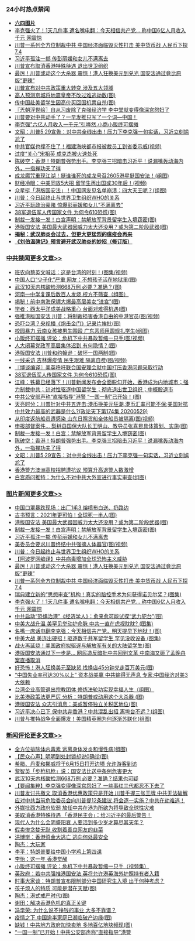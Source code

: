 <div class="catlist">
<h3>24小时热点禁闻</h3>
<ul>
<li><b><a href="64photo" target="_blank">六四图片</a></b></li>
<li><a href="https://github.com/fqnews/bnews/blob/master/topimagenews/20200529/1336410.md">李克强火了！1天几件事 遭名嘴电翻：今天相信共产党... 称中国6亿人月收入千元 网震惊</a></li>
<li><a href="https://github.com/fqnews/bnews/blob/master/topimagenews/20200529/1336492.md">川普一系列全方位制裁中共 中国经济面临毁灭性打击 美中货币战 人民币下探7.4</a></li>
<li><a href="https://github.com/fqnews/bnews/blob/master/topimagenews/20200530/1336686.md">习近平孤注一掷 传彭丽媛和女儿不满离去</a></li>
<li><a href="https://github.com/fqnews/bnews/blob/master/cbnews/20200530/1336656.md">川普宣布取消香港特殊待遇 退出世卫组织</a></li>
<li><a href="https://github.com/fqnews/bnews/blob/master/topimagenews/20200529/1336516.md">最厉！川普或动这个大杀器 震惊！港人狂换美元到兑光 国安法通过竟比原版“更辣”</a></li>
<li><a href="https://github.com/fqnews/bnews/blob/master/cbnews/20200530/1336658.md">川普宣布对中共政策重大转变 涉及五大领域</a></li>
<li><a href="https://github.com/fqnews/bnews/blob/master/lifebaike/20200529/1336412.md">高人预测京城将地震皇帝不改过难逃劫数(图)</a></li>
<li><a href="https://github.com/fqnews/bnews/blob/master/cbnews/20200529/1336462.md">传中国赴美留学生因高价买回国机票自杀(图)</a></li>
<li><a href="https://github.com/fqnews/bnews/blob/master/ssgc/20200530/1336655.md">〖兲朝浮世绘〗自从习废除了克强经济学 李中堂就变得像深宫怨妇了</a></li>
<li><a href="https://github.com/fqnews/bnews/blob/master/comments/20200530/1336596.md">川普要对中共动手了？一早发推只写了一个词—中国！</a></li>
<li><a href="https://github.com/fqnews/bnews/blob/master/headline/20200530/1336669.md">李克强"六亿人月收入一千元”引哗然  小商小贩终可摆摊</a></li>
<li><a href="https://github.com/fqnews/bnews/blob/master/cbnews/20200530/1336704.md">文昭：川普5·29宣告：对中共全线出击！压力下李克强一句实话，习近立刻尴尬了 </a></li>
<li><a href="https://github.com/fqnews/bnews/blob/master/cbnews/20200530/1336627.md">中共官媒也撑不住了！福建海峡都市报被裁员工到省委示威(视频)</a></li>
<li><a href="https://github.com/fqnews/bnews/blob/master/cnnews/20200530/1336737.md">过度“关心”宋祖英 成克杰被火速处死</a></li>
<li><a href="https://github.com/fqnews/bnews/blob/master/cbnews/20200530/1336711.md">陈破空：香港！特朗普强势出手。李克强三招暗击习近平！说漏嘴轰动海内外，一指禅功夫了得 </a></li>
<li><a href="https://github.com/fqnews/bnews/blob/master/cnnews/hknews/20200530/1336832.md">成龙魔咒重现江湖！挺谁谁死的成龙号召2605港星挺国安法！(组图)</a></li>
<li><a href="https://github.com/fqnews/bnews/blob/master/cnnews/20200530/1336738.md">财经冷眼：中美同放5大招 留学生再出国或30年后！(视频)</a></li>
<li><a href="https://github.com/fqnews/bnews/blob/master/yule/20200530/1336840.md">众星挺「港版国安法」！中国网友见名单崩溃：四大天王呢？(组图)</a></li>
<li><a href="https://github.com/fqnews/bnews/blob/master/topimagenews/20200530/1336680.md">川普：今日起终止与世界卫生组织WHO的关系</a></li>
<li><a href="https://github.com/fqnews/bnews/blob/master/comments/20200530/1336764.md">习近平玩政治豪赌 惊爆彭丽媛和女儿“不满离去”</a></li>
<li><a href="https://github.com/fqnews/bnews/blob/master/cbnews/20200530/1336847.md">38军退伍军人传国家文件 为何令610恐慌(图)</a></li>
<li><a href="https://github.com/fqnews/bnews/blob/master/topimagenews/20200530/1336772.md">制裁一发接一发！白宫声明：禁解放军背景留学生入境窃密(图)</a></li>
<li><a href="https://github.com/fqnews/bnews/blob/master/topimagenews/20200530/1336860.md">港版国安法 美国最大武器因威力太大还没用？或为第二阶段武器(图)</a></li>
<li><b><a href="https://github.com/fqnews/bnews/blob/master/comments/20200211/1275071.md" target="_blank">揭秘：武汉肺炎会过去，但更大更猛烈的瘟疫会再来</a></b></li>
<li><b><a href="https://github.com/fqnews/bnews/blob/master/comments/20200207/1272816.md" target="_blank">《刘伯温碑记》预言避开武汉肺炎的妙招（修订版）</a></b></li>
</ul>
</div>

<div class="catlist">
<h3><a href="https://github.com/fqnews/bnews/blob/master/cbnews/" target="_blank">中共禁闻</a><span><a href="https://github.com/fqnews/bnews/blob/master/cbnews/" target="_blank" rel="nofollow">更多文章>></a></span></h3>
<ul>
<li><a href="https://github.com/fqnews/bnews/blob/master/cbnews/20200530/1336951.md" target="_blank">班农向蔡英文喊话：这是台湾的时刻！(图集/视频)</a></li>
<li><a href="https://github.com/fqnews/bnews/blob/master/cbnews/20200530/1336950.md" target="_blank">中国人口“少子化”严重 网友：不想孩子活在地狱里(图)</a></li>
<li><a href="https://github.com/fqnews/bnews/blob/master/cbnews/20200530/1336940.md" target="_blank">武汉10天内核酸检测668万例 必要？准确？(图)</a></li>
<li><a href="https://github.com/fqnews/bnews/blob/master/cbnews/20200530/1336924.md" target="_blank">河南一中学复课后数百人发烧 校方不筛查（组图）</a></li>
<li><a href="https://github.com/fqnews/bnews/blob/master/cbnews/20200530/1336913.md" target="_blank">揭秘！前中南海保镖大爆最高层美女“进宫”(图)</a></li>
<li><a href="https://github.com/fqnews/bnews/blob/master/cbnews/20200530/1336906.md" target="_blank">学者：西太平洋成美战略重心 台面对难得机遇(图)</a></li>
<li><a href="https://github.com/fqnews/bnews/blob/master/cbnews/20200530/1336881.md" target="_blank">强推港版国安法 川普：将制裁损害香港自由的中港官员(图/视频)</a></li>
<li><a href="https://github.com/fqnews/bnews/blob/master/cbnews/20200530/1336877.md" target="_blank">恐吓台湾？央视播《炮击金门》记录片挨批(图)</a></li>
<li><a href="https://github.com/fqnews/bnews/blob/master/cbnews/20200530/1336876.md" target="_blank">校园暴力 云南女孩被男生围殴 广东恶师用圆规扎学生(组图)</a></li>
<li><a href="https://github.com/fqnews/bnews/blob/master/cbnews/20200530/1336870.md" target="_blank">小贩终可摆摊 评论：危机下中共暴政暂缩一只手(图/视频)</a></li>
<li><a href="https://github.com/fqnews/bnews/blob/master/cbnews/20200530/1336866.md" target="_blank">人大闭幕党政军高层集体迟到 有何隐情？(图)</a></li>
<li><a href="https://github.com/fqnews/bnews/blob/master/cbnews/20200530/1336854.md" target="_blank">港版国安法 川普和约翰逊：破坏一国两制(图)</a></li>
<li><a href="https://github.com/fqnews/bnews/blob/master/cbnews/20200530/1336853.md" target="_blank">一线采访 吉林爆疫情 民生艰难 隔离自费(图/视频)</a></li>
<li><a href="https://github.com/fqnews/bnews/blob/master/cbnews/20200530/1336850.md" target="_blank">〖博谈编译〗美英呼吁联合国安理会就中国打压香港问题采取行动</a></li>
<li><a href="https://github.com/fqnews/bnews/blob/master/cbnews/20200530/1336847.md" target="_blank">38军退伍军人传国家文件 为何令610恐慌(图)</a></li>
<li><a href="https://github.com/fqnews/bnews/blob/master/cbnews/20200530/1336846.md" target="_blank">江峰：铁幕已经落下！川普新闻发布会全面脱勾开始，香港成为内地城市；强力制裁中共；针对性驱逐中国留学生；彻底退出世卫组织；中概股退市</a></li>
<li><a href="https://github.com/fqnews/bnews/blob/master/cbnews/20200530/1336828.md" target="_blank">中共公安部声称“直接指导”港警 “一国一制”已开始！(图)</a></li>
<li><a href="https://github.com/fqnews/bnews/blob/master/cbnews/20200530/1336826.md" target="_blank">天亮时分：川普针对中共五连击;港币换美元狂潮,港币汇率可能不保;美国对抗中共效力最高的武器是什么?(政论天下第174集 20200529)</a></li>
<li><a href="https://github.com/fqnews/bnews/blob/master/cbnews/20200530/1336807.md" target="_blank">从印度返航船员遭感染 山东日照货船全体船员被隔离(图/视频)</a></li>
<li><a href="https://github.com/fqnews/bnews/blob/master/cbnews/20200530/1336773.md" target="_blank">申报部督案件… 梨树县国保大队长王明山、教导员张喜昆具体策划、实施(图)</a></li>
<li><a href="https://github.com/fqnews/bnews/blob/master/cbnews/20200530/1336760.md" target="_blank">制裁一发接一发！白宫：禁解放军背景留学生入境窃密(图)</a></li>
<li><a href="https://github.com/fqnews/bnews/blob/master/cbnews/20200530/1336711.md" target="_blank">陈破空：香港！特朗普强势出手。李克强三招暗击习近平！说漏嘴轰动海内外，一指禅功夫了得</a></li>
<li><a href="https://github.com/fqnews/bnews/blob/master/cbnews/20200530/1336704.md" target="_blank">文昭：川普5·29宣告：对中共全线出击！压力下李克强一句实话，习近立刻尴尬了</a></li>
<li><a href="https://github.com/fqnews/bnews/blob/master/cbnews/20200530/1336684.md" target="_blank">香港警方澳洲高校招聘遭抗议 预算升高退警人数激增</a></li>
<li><a href="https://github.com/fqnews/bnews/blob/master/cbnews/20200530/1336674.md" target="_blank">白宫质问推特：为什么不对中共大外宣进行事实审查(组图)</a></li>

</ul>
</div>
<div class="catlist">
<h3><a href="https://github.com/fqnews/bnews/blob/master/topimagenews/" target="_blank">图片新闻</a><span><a href="https://github.com/fqnews/bnews/blob/master/topimagenews/" target="_blank" rel="nofollow">更多文章>></a></span></h3>
<ul>
<li><a href="https://github.com/fqnews/bnews/blob/master/topimagenews/20200530/1336948.md" target="_blank">中国口罩暴跌现场：出厂1毛3 熔喷布白送、扔路边</a></li>
<li><a href="https://github.com/fqnews/bnews/blob/master/topimagenews/20200530/1336912.md" target="_blank">古书预言：2021年更可怕！全球死一半人(图)</a></li>
<li><a href="https://github.com/fqnews/bnews/blob/master/topimagenews/20200530/1336860.md" target="_blank">港版国安法 美国最大武器因威力太大还没用？或为第二阶段武器(图)</a></li>
<li><a href="https://github.com/fqnews/bnews/blob/master/topimagenews/20200530/1336772.md" target="_blank">制裁一发接一发！白宫声明：禁解放军背景留学生入境窃密(图)</a></li>
<li><a href="https://github.com/fqnews/bnews/blob/master/topimagenews/20200530/1336686.md" target="_blank">习近平孤注一掷 传彭丽媛和女儿不满离去</a></li>
<li><a href="https://github.com/fqnews/bnews/blob/master/topimagenews/20200530/1336685.md" target="_blank">美委员会要求川普终结中共强摘人体器官(图/视频)</a></li>
<li><a href="https://github.com/fqnews/bnews/blob/master/topimagenews/20200530/1336680.md" target="_blank">川普：今日起终止与世界卫生组织WHO的关系</a></li>
<li><a href="https://github.com/fqnews/bnews/blob/master/topimagenews/20200529/1336547.md" target="_blank">【阿波罗网编译】中共病毒增加全球恐怖主义威胁</a></li>
<li><a href="https://github.com/fqnews/bnews/blob/master/topimagenews/20200529/1336516.md" target="_blank">最厉！川普或动这个大杀器 震惊！港人狂换美元到兑光 国安法通过竟比原版“更辣”</a></li>
<li><a href="https://github.com/fqnews/bnews/blob/master/topimagenews/20200529/1336492.md" target="_blank">川普一系列全方位制裁中共 中国经济面临毁灭性打击 美中货币战 人民币下探7.4</a></li>
<li><a href="https://github.com/fqnews/bnews/blob/master/topimagenews/20200529/1336416.md" target="_blank">瑞典建立新的“思想审查”机构！真实的脑控手术为何获得诺贝尔奖？(图集)</a></li>
<li><a href="https://github.com/fqnews/bnews/blob/master/topimagenews/20200529/1336410.md" target="_blank">李克强火了！1天几件事 遭名嘴电翻：今天相信共产党&#8230; 称中国6亿人月收入千元 网震惊</a></li>
<li><a href="https://github.com/fqnews/bnews/blob/master/topimagenews/20200529/1336369.md" target="_blank">中共启动“恐惧治港”《经济学人》：愈来愈可能试探“武力犯台”(图)</a></li>
<li><a href="https://github.com/fqnews/bnews/blob/master/topimagenews/20200529/1336359.md" target="_blank">中美大战升温 美罕见举动护命脉 中共一直在虎视眈眈? (图集)</a></li>
<li><a href="https://github.com/fqnews/bnews/blob/master/topimagenews/20200529/1336306.md" target="_blank">名嘴一席话电翻李克强：今天相信共产党，明天提早下地狱！(图)</a></li>
<li><a href="https://github.com/fqnews/bnews/blob/master/topimagenews/20200529/1336294.md" target="_blank">中美大战 美连出硬招！驱逐数千共军留学生 罕见没收设备 (图集)</a></li>
<li><a href="https://github.com/fqnews/bnews/blob/master/topimagenews/20200528/1335989.md" target="_blank">战火再延烧！美国政府拟驱逐与解放军有关的大陆留学生(图)</a></li>
<li><a href="https://github.com/fqnews/bnews/blob/master/topimagenews/20200528/1335979.md" target="_blank">港版国安法通过下一步是&#8230; 网民造反暗批中共回到文革 中南海又砸了孟晚舟案直播取消</a></li>
<li><a href="https://github.com/fqnews/bnews/blob/master/topimagenews/20200528/1335978.md" target="_blank">好恐怖！港人狂换美元至缺货 找换店45分钟兑走百万美元(图)</a></li>
<li><a href="https://github.com/fqnews/bnews/blob/master/topimagenews/20200528/1335900.md" target="_blank">“中国失业率可达30%以上” 资本战美赢 中共输得无声息 专家:中国经济对美3大依赖</a></li>
<li><a href="https://github.com/fqnews/bnews/blob/master/comments/20200528/1335859.md" target="_blank">台湾企业高管退出宗教团体 修炼法轮功实现幸福人生（组图）</a></li>
<li><a href="https://github.com/fqnews/bnews/blob/master/topimagenews/20200528/1335806.md" target="_blank">比美港政策法更严厉 分析：特朗普或动用这个大杀器 (图)</a></li>
<li><a href="https://github.com/fqnews/bnews/blob/master/topimagenews/20200528/1335792.md" target="_blank">港版国安法 众志引消息：美或暂停独立关税区地位(图)</a></li>
<li><a href="https://github.com/fqnews/bnews/blob/master/topimagenews/20200528/1335791.md" target="_blank">习近平决心已下 保中共弃香港？中共混乱出招 离垮台不远？(组图)</a></li>
<li><a href="https://github.com/fqnews/bnews/blob/master/topimagenews/20200528/1335757.md" target="_blank">川普与推特战争全面爆发！美国精英圈为何逐渐苏联化(组图)</a></li>

</ul>
</div>
<div class="catlist">
<h3><a href="https://github.com/fqnews/bnews/blob/master/comments/" target="_blank">新闻评论</a><span><a href="https://github.com/fqnews/bnews/blob/master/comments/" target="_blank" rel="nofollow">更多文章>></a></span></h3>
<ul>
<li><a href="https://github.com/fqnews/bnews/blob/master/comments/20200530/1336947.md" target="_blank">全方位排除体内毒素 远离身体发炎和慢性病(组图)</a></li>
<li><a href="https://github.com/fqnews/bnews/blob/master/comments/20200530/1336946.md" target="_blank">【民众心声】明明到处封锁却说0确诊(图)</a></li>
<li><a href="https://github.com/fqnews/bnews/blob/master/comments/20200530/1336914.md" target="_blank">希腊、丹麦和挪威将于6月15日打开边境 允许游客到访</a></li>
<li><a href="https://github.com/fqnews/bnews/blob/master/comments/20200530/1336910.md" target="_blank">黎智英「步枪机枪」说：国安法比送中条例危害更大</a></li>
<li><a href="https://github.com/fqnews/bnews/blob/master/comments/20200530/1336904.md" target="_blank">武汉10天内核酸检测668万例  必要？准确？结果也可疑</a></li>
<li><a href="https://github.com/fqnews/bnews/blob/master/comments/20200530/1336899.md" target="_blank">【要闻集粹】李克强变得像深宫怨妇了 一些事红三代都忍不下去了</a></li>
<li><a href="https://github.com/fqnews/bnews/blob/master/comments/20200530/1336888.md" target="_blank">川普发讨共檄文 取消香港优惠政策只是开始 川普手握三张王牌 中共无法破解 应对中共当前危险委员会向川普提12条建议 将会逐一实施？中共在劫难逃！</a></li>
<li><a href="https://github.com/fqnews/bnews/blob/master/comments/20200530/1336880.md" target="_blank">外媒批西方政府软弱 放任中共在港为所欲为将导致全球性灾难</a></li>
<li><a href="https://github.com/fqnews/bnews/blob/master/comments/20200530/1336864.md" target="_blank">美取消香港特殊待遇 「香港民主会」：给习近平的最后警告！</a></li>
<li><a href="https://github.com/fqnews/bnews/blob/master/comments/20200530/1336863.md" target="_blank">现代人为什么会阴盛阳衰 人要活到多少岁才算尽其天年？</a></li>
<li><a href="https://github.com/fqnews/bnews/blob/master/comments/20200530/1336862.md" target="_blank">假卖惨贪婪无耻 收割着善良网友的韭菜</a></li>
<li><a href="https://github.com/fqnews/bnews/blob/master/comments/20200530/1336849.md" target="_blank">洪博学：香港资金大逃亡 逃向何处最安全</a></li>
<li><a href="https://github.com/fqnews/bnews/blob/master/comments/20200530/1336839.md" target="_blank">陶杰：大玩家</a></li>
<li><a href="https://github.com/fqnews/bnews/blob/master/comments/20200530/1336838.md" target="_blank">李平：特朗普要给中国小学鸡上第四课</a></li>
<li><a href="https://github.com/fqnews/bnews/blob/master/comments/20200530/1336833.md" target="_blank">李怡：这一年 香港觉醒</a></li>
<li><a href="https://github.com/fqnews/bnews/blob/master/comments/20200530/1336817.md" target="_blank">小贩终可摆摊 评论：危机下中共暴政暂缩一只手（视频集）</a></li>
<li><a href="https://github.com/fqnews/bnews/blob/master/comments/20200530/1336816.md" target="_blank">英政府：若中共强推港国安法   英将允许港英海外护照持有者入籍</a></li>
<li><a href="https://github.com/fqnews/bnews/blob/master/comments/20200530/1336815.md" target="_blank">时事大家谈：特朗普宣布限制部分中国研究生入境 出于何种考虑？</a></li>
<li><a href="https://github.com/fqnews/bnews/blob/master/comments/20200530/1336812.md" target="_blank">孩子烦人的特质 可能是潜在天赋(图)</a></li>
<li><a href="https://github.com/fqnews/bnews/blob/master/comments/20200530/1336811.md" target="_blank">陶杰：港式戒严时代(图)</a></li>
<li><a href="https://github.com/fqnews/bnews/blob/master/comments/20200530/1336799.md" target="_blank">谢田：解决香港危机的真正关键</a></li>
<li><a href="https://github.com/fqnews/bnews/blob/master/comments/20200530/1336798.md" target="_blank">冯学荣: 为什么说不挣钱的事业 大多不靠谱？</a></li>
<li><a href="https://github.com/fqnews/bnews/blob/master/comments/20200530/1336797.md" target="_blank">疫情之下 中国逾半家庭已濒临破产边缘(图)</a></li>
<li><a href="https://github.com/fqnews/bnews/blob/master/comments/20200530/1336792.md" target="_blank">缺钱！中共地方政府加快卖地 多地百亿地块频现(图)</a></li>
<li><a href="https://github.com/fqnews/bnews/blob/master/comments/20200530/1336789.md" target="_blank">“一国一制”已开始！中共公安部声称“直接指导”港警</a></li>

</ul>
</div>